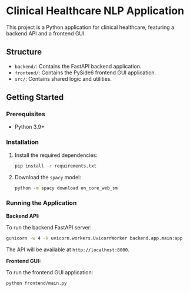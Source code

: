 # Clinical Healthcare NLP Application

This project is a Python application for clinical healthcare, featuring a backend API and a frontend GUI.

## Structure

- `backend/`: Contains the FastAPI backend application.
- `frontend/`: Contains the PySide6 frontend GUI application.
- `src/`: Contains shared logic and utilities.

## Getting Started

### Prerequisites

- Python 3.9+

### Installation

1.  Install the required dependencies:
    ```bash
    pip install -r requirements.txt
    ```

2.  Download the `spacy` model:
    ```bash
    python -m spacy download en_core_web_sm
    ```

### Running the Application

**Backend API:**

To run the backend FastAPI server:
```bash
gunicorn -w 4 -k uvicorn.workers.UvicornWorker backend.app.main:app
```
The API will be available at `http://localhost:8000`.

**Frontend GUI:**

To run the frontend GUI application:
```bash
python frontend/main.py
```
